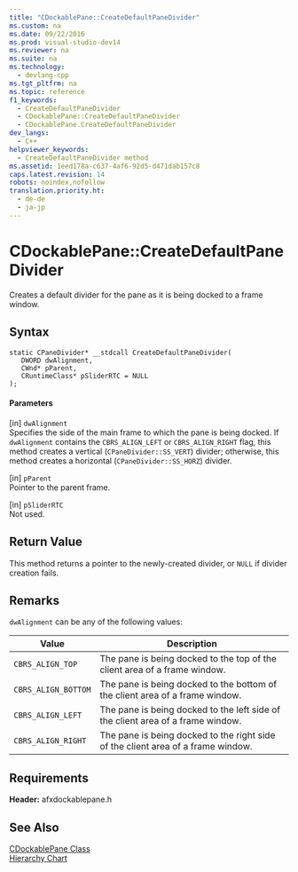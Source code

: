 ```yaml
---
title: "CDockablePane::CreateDefaultPaneDivider"
ms.custom: na
ms.date: 09/22/2016
ms.prod: visual-studio-dev14
ms.reviewer: na
ms.suite: na
ms.technology: 
  - devlang-cpp
ms.tgt_pltfrm: na
ms.topic: reference
f1_keywords: 
  - CreateDefaultPaneDivider
  - CDockablePane::CreateDefaultPaneDivider
  - CDockablePane.CreateDefaultPaneDivider
dev_langs: 
  - C++
helpviewer_keywords: 
  - CreateDefaultPaneDivider method
ms.assetid: 1eed178a-c637-4af6-92d5-d471dab157c8
caps.latest.revision: 14
robots: noindex,nofollow
translation.priority.ht: 
  - de-de
  - ja-jp
---
```

# CDockablePane::CreateDefaultPaneDivider
Creates a default divider for the pane as it is being docked to a frame window.  
  
## Syntax  
  
```  
static CPaneDivider* __stdcall CreateDefaultPaneDivider(  
   DWORD dwAlignment,  
   CWnd* pParent,  
   CRuntimeClass* pSliderRTC = NULL  
);  
```  
  
#### Parameters  
 [in] `dwAlignment`  
 Specifies the side of the main frame to which the pane is being docked. If `dwAlignment` contains the `CBRS_ALIGN_LEFT` or `CBRS_ALIGN_RIGHT` flag, this method creates a vertical (`CPaneDivider::SS_VERT`) divider; otherwise, this method creates a horizontal (`CPaneDivider::SS_HORZ`) divider.  
  
 [in] `pParent`  
 Pointer to the parent frame.  
  
 [in] `pSliderRTC`  
 Not used.  
  
## Return Value  
 This method returns a pointer to the newly-created divider, or `NULL` if divider creation fails.  
  
## Remarks  
 `dwAlignment` can be any of the following values:  
  
|Value|Description|  
|-----------|-----------------|  
|`CBRS_ALIGN_TOP`|The pane is being docked to the top of the client area of a frame window.|  
|`CBRS_ALIGN_BOTTOM`|The pane is being docked to the bottom of the client area of a frame window.|  
|`CBRS_ALIGN_LEFT`|The pane is being docked to the left side of the client area of a frame window.|  
|`CBRS_ALIGN_RIGHT`|The pane is being docked to the right side of the client area of a frame window.|  
  
## Requirements  
 **Header:** afxdockablepane.h  
  
## See Also  
 [CDockablePane Class](../vs140/cdockablepane-class.md)   
 [Hierarchy Chart](../vs140/hierarchy-chart.md)